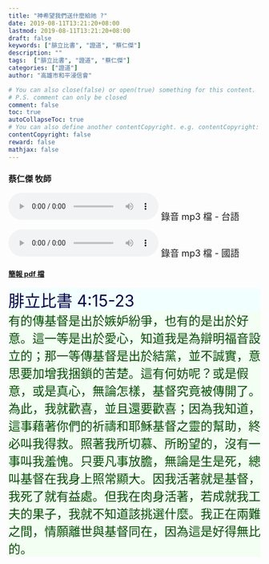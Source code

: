 ```yaml
---
title: "神希望我們送什麼給祂 ?"
date: 2019-08-11T13:21:20+08:00
lastmod: 2019-08-11T13:21:20+08:00
draft: false
keywords: ["腓立比書", "證道", "蔡仁傑"]
description: ""
tags:  ["腓立比書", "證道", "蔡仁傑"]
categories: ["證道"]
author: "高雄市和平浸信會"

# You can also close(false) or open(true) something for this content.
# P.S. comment can only be closed
comment: false
toc: true
autoCollapseToc: true
# You can also define another contentCopyright. e.g. contentCopyright: "This is another copyright."
contentCopyright: false
reward: false
mathjax: false
---
```


### 蔡仁傑 牧師

<audio controls src="https://hbc.nctu.me/mp3-s/s20190811t.mp3"></audio><font size="4"> 錄音 mp3 檔 - 台語</font>

<audio controls src="https://hbc.nctu.me/mp3-s/s20190811c.mp3"></audio><font size="4"> 錄音 mp3 檔 - 國語</font>

#### [簡報 pdf 檔](/pdf-s/s20190811.pdf "神希望我們送什麼給祂 ?")

<div style="background-color:#F2FFFF"><font size="6", color="#000050">
腓立比書 4:15-23
</font>
</div>

<div style="background-color:#F2FFF2"><font size="5", color="005000">
有的傳基督是出於嫉妒紛爭，也有的是出於好意。這一等是出於愛心，知道我是為辯明福音設立的；那一等傳基督是出於結黨，並不誠實，意思要加增我捆鎖的苦楚。這有何妨呢？或是假意，或是真心，無論怎樣，基督究竟被傳開了。為此，我就歡喜，並且還要歡喜；因為我知道，這事藉著你們的祈禱和耶穌基督之靈的幫助，終必叫我得救。照著我所切慕、所盼望的，沒有一事叫我羞愧。只要凡事放膽，無論是生是死，總叫基督在我身上照常顯大。因我活著就是基督，我死了就有益處。但我在肉身活著，若成就我工夫的果子，我就不知道該挑選什麼。我正在兩難之間，情願離世與基督同在，因為這是好得無比的。
</font>
</div>